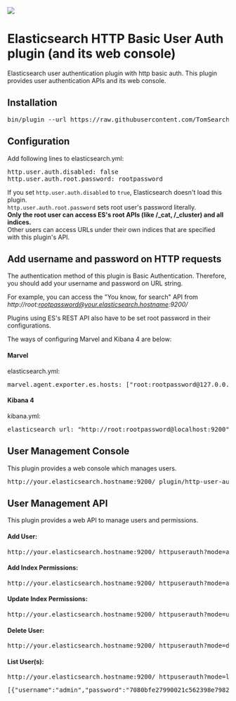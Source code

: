 ![](https://travis-ci.org/lmangani/elasticsearch-http-user-auth.svg)

# Elasticsearch HTTP Basic User Auth plugin (and its web console)

Elasticsearch user authentication plugin with http basic auth.
This plugin provides user authentication APIs and its web console. 

## Installation 
<pre>
bin/plugin --url https://raw.githubusercontent.com/TomSearch/elasticsearch-http-user-auth/master/jar/http-user-auth-plugin-1.0-SNAPSHOT.jar --install http-user-auth-plugin
</pre>

## Configuration
Add following lines to elasticsearch.yml:
<pre>
http.user.auth.disabled: false
http.user.auth.root.password: rootpassword
</pre>

If you set `http.user.auth.disabled` to `true`, Elasticsearch doesn't load this plugin.  
`http.user.auth.root.password` sets root user's password literally.  
**Only the root user can access ES's root APIs (like /_cat, /_cluster) and all indices.**  
Other users can access URLs under their own indices that are specified with this plugin's API.  

## Add username and password on HTTP requests
The authentication method of this plugin is Basic Authentication. Therefore, you should add your username and password on URL string. 

For example, you can access the "You know, for search" API from *http://root:rootpassword@your.elasticsearch.hostname:9200/*

Plugins using ES's REST API also have to be set root password in their configurations.

The ways of configuring Marvel and Kibana 4 are below: 

#### Marvel 
elasticsearch.yml:
<pre>
marvel.agent.exporter.es.hosts: ["root:rootpassword@127.0.0.1:9200"]
</pre>

#### Kibana 4
kibana.yml: 
<pre>
elasticsearch_url: "http://root:rootpassword@localhost:9200"
</pre>


## User Management Console

This plugin provides a web console which manages users. 
<pre>
http://your.elasticsearch.hostname:9200/_plugin/http-user-auth-plugin/index.html
</pre>

## User Management API
This plugin provides a web API to manage users and permissions.

#### Add User:
<pre>
http://your.elasticsearch.hostname:9200/_httpuserauth?mode=adduser&username=admin&password=somepass
</pre>

#### Add Index Permissions:
<pre>
http://your.elasticsearch.hostname:9200/_httpuserauth?mode=addindex&username=admin&password=somepass&index=index*
</pre>

#### Update Index Permissions:
<pre>
http://your.elasticsearch.hostname:9200/_httpuserauth?mode=updateindex&username=admin&index=index-*
</pre>

#### Delete User:
<pre>
http://your.elasticsearch.hostname:9200/_httpuserauth?mode=deleteuser&username=admin
</pre>

#### List User(s):
<pre>
http://your.elasticsearch.hostname:9200/_httpuserauth?mode=list
</pre>
<pre>
[{"username":"admin","password":"7080bfe27990021c562398e79823h920e9a38aa5d3b10c5ff5d8c498305","indices":["/index-*"],"created":"2015-11-06T21:57:21+0100"}]
</pre>
